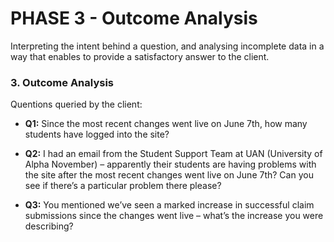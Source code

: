# PHASE 3 - Outcome Analysis

Interpreting the intent behind a question, and analysing incomplete data in a way that enables to provide a satisfactory answer to the client.

### 3. Outcome Analysis
Quentions queried by the client:

- **Q1:** Since the most recent changes went live on June 7th, how many students have logged into the site?

- **Q2:** I had an email from the Student Support Team at UAN (University of Alpha November) – apparently their students are having problems with the site after the most recent changes went live on June 7th?  Can you see if there’s a particular problem there please?

- **Q3:** You mentioned we’ve seen a marked increase in successful claim submissions since the changes went live – what’s the increase you were describing?
